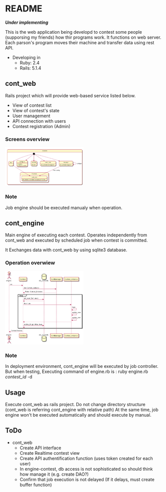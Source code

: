 # README

***Under implementing***

This is the web application being developd to contest some people (supporsing my friends) how thir programs work.
It functions on web server. Each parson's program moves their machine and transfer data using rest API.

* Developing in 
  - Ruby: 2.4
  - Rails: 5.1.4

## cont_web
Rails project which will provide web-based service listed below.
  - View of contest list
  - View of contest's state
  - User management
  - API connection with users
  - Contest registration (Admin)


### Screens overview
<img src="./doc/uml/screens.png" width=50% height=50%>

### Note
Job engine should be executed manualy when operation.


## cont_engine
Main engine of executing each contest.
Operates independently from cont_web and executed by scheduled job when contest is committed.

It Exchanges data with cont_web by using sqlite3 database.

### Operation overwiew
<img src="./doc/uml/engine.png" width=50% height=50%>

### Note
In deployment environment, cont_engine will be executed by job controller.
But when testing, Executing command of engine.rb is : ruby engine.rb *contest_id* -d

## Usage
Execute cont_web as rails project. Do not change directory structure (cont_web is referring cont_engine with relative path)
At the same time, job engine won't be executed automatically and should execute by manual.

## ToDo
* cont_web
  - Create API interface
  - Create Realtime contest view
  - Create API authentification function (uses token created for each user)
  - In engine-contest, db access is not sophisticated so should think how manage it (e.g. create DAO?)
  - Confirm that job execution is not delayed (If it delays, must create buffer function)
